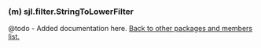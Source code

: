 ### (m) sjl.filter.StringToLowerFilter
@todo - Added documentation here.
[Back to other packages and members list.](#other-packages-and-members)
